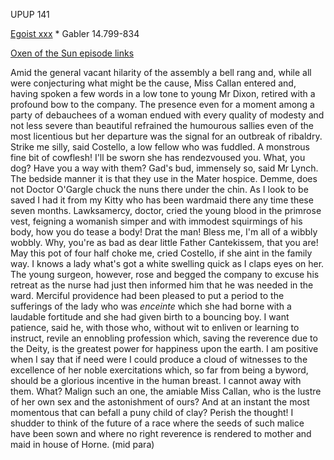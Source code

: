 UPUP 141 

[Egoist xxx](https://archive.org/stream/ulysses00joyc_1?ref=ol#page/xxx/mode/1up) * Gabler 14.799-834

[Oxen of the Sun episode links](https://github.com/upup1904/ulysses_splits/blob/master/oxen_of_the_sun/episode_links_oxen_of_the_sun.md)


Amid the general vacant hilarity of the assembly a bell rang and, while
all were conjecturing what might be the cause, Miss Callan entered and,
having spoken a few words in a low tone to young Mr Dixon, retired with
a profound bow to the company. The presence even for a moment among a
party of debauchees of a woman endued with every quality of modesty and
not less severe than beautiful refrained the humourous sallies even of
the most licentious but her departure was the signal for an outbreak of
ribaldry. Strike me silly, said Costello, a low fellow who was fuddled.
A monstrous fine bit of cowflesh! I'll be sworn she has rendezvoused
you. What, you dog? Have you a way with them? Gad's bud, immensely so,
said Mr Lynch. The bedside manner it is that they use in the Mater
hospice. Demme, does not Doctor O'Gargle chuck the nuns there under the
chin. As I look to be saved I had it from my Kitty who has been wardmaid
there any time these seven months. Lawksamercy, doctor, cried the young
blood in the primrose vest, feigning a womanish simper and with immodest
squirmings of his body, how you do tease a body! Drat the man! Bless me,
I'm all of a wibbly wobbly. Why, you're as bad as dear little Father
Cantekissem, that you are! May this pot of four half choke me, cried
Costello, if she aint in the family way. I knows a lady what's got a
white swelling quick as I claps eyes on her. The young surgeon, however,
rose and begged the company to excuse his retreat as the nurse had just
then informed him that he was needed in the ward. Merciful providence
had been pleased to put a period to the sufferings of the lady who was
*enceinte* which she had borne with a laudable fortitude and she had
given birth to a bouncing boy. I want patience, said he, with those who,
without wit to enliven or learning to instruct, revile an ennobling
profession which, saving the reverence due to the Deity, is the greatest
power for happiness upon the earth. I am positive when I say that if
need were I could produce a cloud of witnesses to the excellence of her
noble exercitations which, so far from being a byword, should be a
glorious incentive in the human breast. I cannot away with them. What?
Malign such an one, the amiable Miss Callan, who is the lustre of her
own sex and the astonishment of ours? And at an instant the most
momentous that can befall a puny child of clay? Perish the thought! I
shudder to think of the future of a race where the seeds of such malice
have been sown and where no right reverence is rendered to mother and
maid in house of Horne. (mid para)

